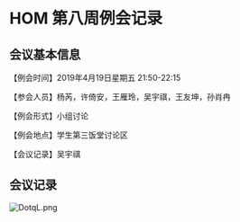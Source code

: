 # HOM 第八周例会记录 

## 会议基本信息

【例会时间】2019年4月19日星期五 21:50-22:15

【参会人员】杨芮，许倚安，王雁玲，吴宇祺，王友坤，孙肖冉

【例会形式】小组讨论

【例会地点】学生第三饭堂讨论区

【会议记录】吴宇祺



## 会议记录

![DotqL.png](https://ww1.yunjiexi.club/2019/04/26/DotqL.png)